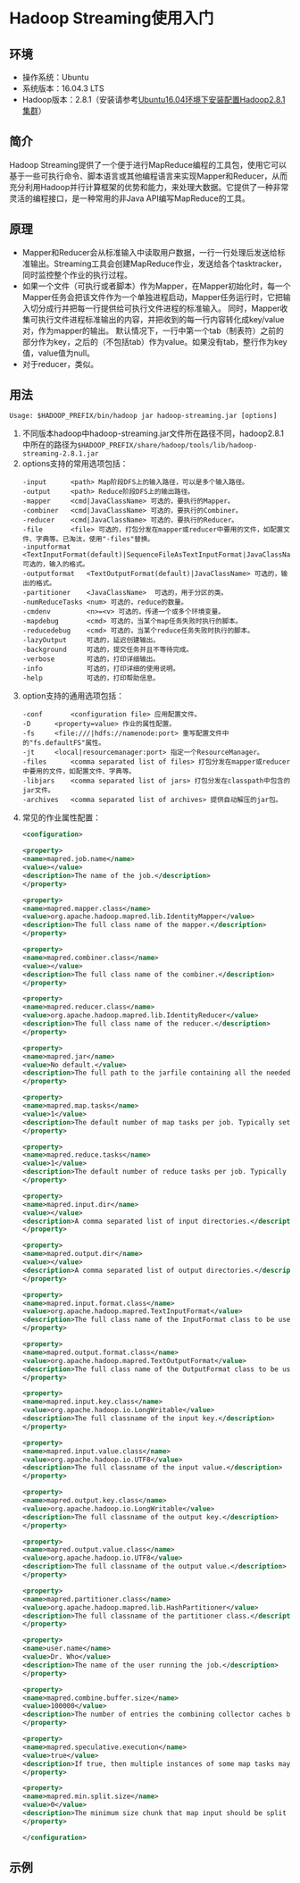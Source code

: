 # Hadoop Streaming使用入门
## 环境
- 操作系统：Ubuntu
- 系统版本：16.04.3 LTS
- Hadoop版本：2.8.1（安装请参考[Ubuntu16.04环境下安装配置Hadoop2.8.1集群](https://github.com/hemajun815/tutorial/blob/master/apache/1.installing-hadoop2.8.1-on-ubuntu.md)）
## 简介
Hadoop Streaming提供了一个便于进行MapReduce编程的工具包，使用它可以基于一些可执行命令、脚本语言或其他编程语言来实现Mapper和Reducer，从而充分利用Hadoop并行计算框架的优势和能力，来处理大数据。它提供了一种非常灵活的编程接口，是一种常用的非Java API编写MapReduce的工具。
## 原理
- Mapper和Reducer会从标准输入中读取用户数据，一行一行处理后发送给标准输出。Streaming工具会创建MapReduce作业，发送给各个tasktracker，同时监控整个作业的执行过程。
- 如果一个文件（可执行或者脚本）作为Mapper，在Mapper初始化时，每一个Mapper任务会把该文件作为一个单独进程启动，Mapper任务运行时，它把输入切分成行并把每一行提供给可执行文件进程的标准输入。 同时，Mapper收集可执行文件进程标准输出的内容，并把收到的每一行内容转化成key/value对，作为mapper的输出。 默认情况下，一行中第一个tab（制表符）之前的部分作为key，之后的（不包括tab）作为value。如果没有tab，整行作为key值，value值为null。
- 对于reducer，类似。
## 用法
```console
Usage: $HADOOP_PREFIX/bin/hadoop jar hadoop-streaming.jar [options]
```
1. 不同版本hadoop中hadoop-streaming.jar文件所在路径不同，hadoop2.8.1中所在的路径为`$HADOOP_PREFIX/share/hadoop/tools/lib/hadoop-streaming-2.8.1.jar`
2. options支持的常用选项包括：
	```text
	-input		<path> Map阶段DFS上的输入路径，可以是多个输入路径。
	-output		<path> Reduce阶段DFS上的输出路径。
	-mapper		<cmd|JavaClassName> 可选的，要执行的Mapper。
	-combiner	<cmd|JavaClassName> 可选的，要执行的Combiner。
	-reducer	<cmd|JavaClassName> 可选的，要执行的Reducer。
	-file		<file> 可选的，打包分发在mapper或reducer中要用的文件，如配置文件、字典等。已淘汰，使用"-files"替换。
	-inputformat    <TextInputFormat(default)|SequenceFileAsTextInputFormat|JavaClassName> 可选的，输入的格式。
	-outputformat   <TextOutputFormat(default)|JavaClassName> 可选的，输出的格式。
	-partitioner    <JavaClassName>  可选的，用于分区的类。
	-numReduceTasks <num> 可选的，reduce的数量。
	-cmdenv         <n>=<v> 可选的，传递一个或多个环境变量。
	-mapdebug       <cmd> 可选的，当某个map任务失败时执行的脚本。
	-reducedebug    <cmd> 可选的，当某个reduce任务失败时执行的脚本。
	-lazyOutput     可选的，延迟创建输出。
	-background     可选的，提交任务并且不等待完成。
	-verbose        可选的，打印详细输出。
	-info           可选的，打印详细的使用说明。
	-help           可选的，打印帮助信息。
	```
3. option支持的通用选项包括：
	```text
	-conf		<configuration file> 应用配置文件。
	-D		<property=value> 作业的属性配置。
	-fs		<file:///|hdfs://namenode:port> 重写配置文件中的"fs.defaultFS"属性。
	-jt		<local|resourcemanager:port> 指定一个ResourceManager。
	-files		<comma separated list of files> 打包分发在mapper或reducer中要用的文件，如配置文件、字典等。
	-libjars	<comma separated list of jars> 打包分发在classpath中包含的jar文件。
	-archives	<comma separated list of archives> 提供自动解压的jar包。
	```
4. 常见的作业属性配置：
	```xml
	<configuration>

	<property>
	<name>mapred.job.name</name>
	<value></value>
	<description>The name of the job.</description>
	</property>

	<property>
	<name>mapred.mapper.class</name>
	<value>org.apache.hadoop.mapred.lib.IdentityMapper</value>
	<description>The full class name of the mapper.</description>
	</property>

	<property>
	<name>mapred.combiner.class</name>
	<value></value>
	<description>The full class name of the combiner.</description>
	</property>

	<property>
	<name>mapred.reducer.class</name>
	<value>org.apache.hadoop.mapred.lib.IdentityReducer</value>
	<description>The full class name of the reducer.</description>
	</property>

	<property>
	<name>mapred.jar</name>
	<value>No default.</value>
	<description>The full path to the jarfile containing all the needed classes.</description>
	</property>

	<property>
	<name>mapred.map.tasks</name>
	<value>1</value>
	<description>The default number of map tasks per job. Typically set to a prime several times greater than number of available hosts. Ignored when mapred.job.tracker is "local". </description>
	</property>

	<property>
	<name>mapred.reduce.tasks</name>
	<value>1</value>
	<description>The default number of reduce tasks per job. Typically set to a prime close to the number of available hosts. Ignored when mapred.job.tracker is "local". </description>
	</property>

	<property>
	<name>mapred.input.dir</name>
	<value></value>
	<description>A comma separated list of input directories.</description>
	</property>

	<property>
	<name>mapred.output.dir</name>
	<value></value>
	<description>A comma separated list of output directories.</description>
	</property>

	<property>
	<name>mapred.input.format.class</name>
	<value>org.apache.hadoop.mapred.TextInputFormat</value>
	<description>The full class name of the InputFormat class to be used for obtaining the input to the mapper.</description>
	</property>

	<property>
	<name>mapred.output.format.class</name>
	<value>org.apache.hadoop.mapred.TextOutputFormat</value>
	<description>The full class name of the OutputFormat class to be used for saving the output of the reducer.</description>
	</property>

	<property>
	<name>mapred.input.key.class</name>
	<value>org.apache.hadoop.io.LongWritable</value>
	<description>The full classname of the input key.</description>
	</property>

	<property>
	<name>mapred.input.value.class</name>
	<value>org.apache.hadoop.io.UTF8</value>
	<description>The full classname of the input value.</description>
	</property>

	<property>
	<name>mapred.output.key.class</name>
	<value>org.apache.hadoop.io.LongWritable</value>
	<description>The full classname of the output key.</description>
	</property>

	<property>
	<name>mapred.output.value.class</name>
	<value>org.apache.hadoop.io.UTF8</value>
	<description>The full classname of the output value.</description>
	</property>

	<property>
	<name>mapred.partitioner.class</name>
	<value>org.apache.hadoop.mapred.lib.HashPartitioner</value>
	<description>The full classname of the partitioner class.</description>
	</property>

	<property>
	<name>user.name</name>
	<value>Dr. Who</value>
	<description>The name of the user running the job.</description>
	</property>

	<property>
	<name>mapred.combine.buffer.size</name>
	<value>100000</value>
	<description>The number of entries the combining collector caches before combining them and writing to disk.</description>
	</property>

	<property>
	<name>mapred.speculative.execution</name>
	<value>true</value>
	<description>If true, then multiple instances of some map tasks may be executed in parallel.</description>
	</property>

	<property>
	<name>mapred.min.split.size</name>
	<value>0</value>
	<description>The minimum size chunk that map input should be split into. Note that some file formats may have minimum split sizes that take priority over this setting.</description>
	</property>

	</configuration>
	```
## 示例
